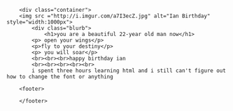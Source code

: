 
<html>
	<head>
		<title>Ian Quinn</title>
	</head>
	<body>
		
		<div class="container">
		<img src ="http://i.imgur.com/a7I3ecZ.jpg" alt="Ian Birthday" style="width:1000px">
    		<div class="blurb">
        		<h1>you are a beautiful 22-year old man now</h1>
			<p> open your wings</p>
			<p>fly to your destiny</p> 
			<p> you will soar</p>
			<br><br><br>happy birthday ian
			<br><br><br><br><br>
			i spent three hours learning html and i still can't figure out how to change the font or anything
    		
		<footer>
    		
		</footer>
	
